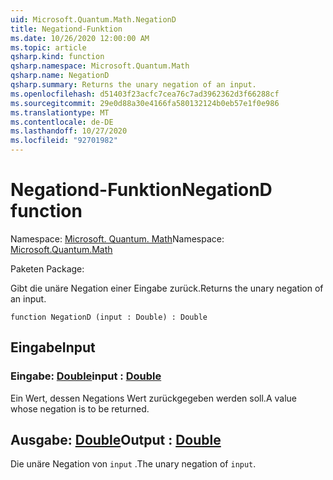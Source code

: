 ```yaml
---
uid: Microsoft.Quantum.Math.NegationD
title: Negationd-Funktion
ms.date: 10/26/2020 12:00:00 AM
ms.topic: article
qsharp.kind: function
qsharp.namespace: Microsoft.Quantum.Math
qsharp.name: NegationD
qsharp.summary: Returns the unary negation of an input.
ms.openlocfilehash: d51403f23acfc7cea76c7ad3962362d3f66288cf
ms.sourcegitcommit: 29e0d88a30e4166fa580132124b0eb57e1f0e986
ms.translationtype: MT
ms.contentlocale: de-DE
ms.lasthandoff: 10/27/2020
ms.locfileid: "92701982"
---
```

# <a name="negationd-function"></a><span data-ttu-id="547db-102">Negationd-Funktion</span><span class="sxs-lookup"><span data-stu-id="547db-102">NegationD function</span></span>

<span data-ttu-id="547db-103">Namespace: [Microsoft. Quantum. Math](xref:Microsoft.Quantum.Math)</span><span class="sxs-lookup"><span data-stu-id="547db-103">Namespace: [Microsoft.Quantum.Math](xref:Microsoft.Quantum.Math)</span></span>

<span data-ttu-id="547db-104">Paketen [](https://nuget.org/packages/)</span><span class="sxs-lookup"><span data-stu-id="547db-104">Package: [](https://nuget.org/packages/)</span></span>


<span data-ttu-id="547db-105">Gibt die unäre Negation einer Eingabe zurück.</span><span class="sxs-lookup"><span data-stu-id="547db-105">Returns the unary negation of an input.</span></span>

```qsharp
function NegationD (input : Double) : Double
```


## <a name="input"></a><span data-ttu-id="547db-106">Eingabe</span><span class="sxs-lookup"><span data-stu-id="547db-106">Input</span></span>

### <a name="input--double"></a><span data-ttu-id="547db-107">Eingabe: [Double](xref:microsoft.quantum.lang-ref.double)</span><span class="sxs-lookup"><span data-stu-id="547db-107">input : [Double](xref:microsoft.quantum.lang-ref.double)</span></span>

<span data-ttu-id="547db-108">Ein Wert, dessen Negations Wert zurückgegeben werden soll.</span><span class="sxs-lookup"><span data-stu-id="547db-108">A value whose negation is to be returned.</span></span>



## <a name="output--double"></a><span data-ttu-id="547db-109">Ausgabe: [Double](xref:microsoft.quantum.lang-ref.double)</span><span class="sxs-lookup"><span data-stu-id="547db-109">Output : [Double](xref:microsoft.quantum.lang-ref.double)</span></span>

<span data-ttu-id="547db-110">Die unäre Negation von `input` .</span><span class="sxs-lookup"><span data-stu-id="547db-110">The unary negation of `input`.</span></span>